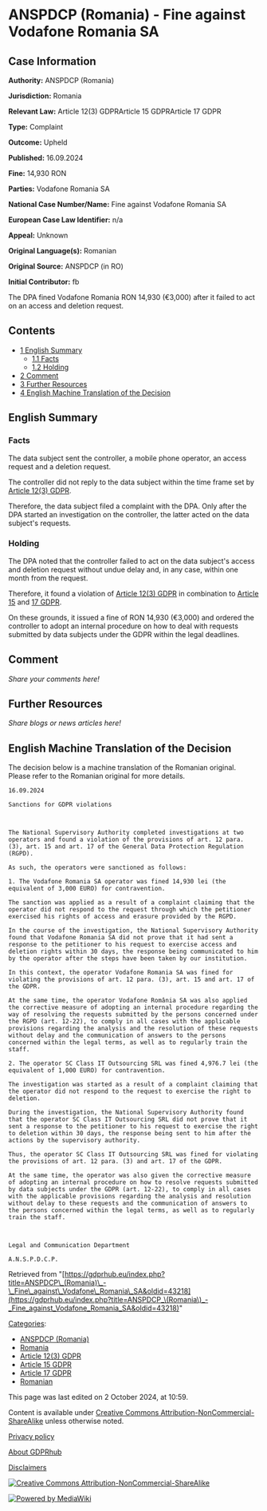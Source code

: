 # ANSPDCP (Romania) - Fine against Vodafone Romania SA

## Case Information

**Authority:** ANSPDCP (Romania)

**Jurisdiction:** Romania

**Relevant Law:** Article 12(3) GDPRArticle 15 GDPRArticle 17 GDPR

**Type:** Complaint

**Outcome:** Upheld

**Published:** 16.09.2024

**Fine:** 14,930 RON

**Parties:** Vodafone Romania SA

**National Case Number/Name:** Fine against Vodafone Romania SA

**European Case Law Identifier:** n/a

**Appeal:** Unknown

**Original Language(s):** Romanian

**Original Source:** ANSPDCP (in RO)

**Initial Contributor:** fb

The DPA fined Vodafone Romania RON 14,930 (€3,000) after it failed to act on an access and deletion request.

## Contents

*   [1 English Summary](#English_Summary)
    *   [1.1 Facts](#Facts)
    *   [1.2 Holding](#Holding)
*   [2 Comment](#Comment)
*   [3 Further Resources](#Further_Resources)
*   [4 English Machine Translation of the Decision](#English_Machine_Translation_of_the_Decision)

## English Summary

### Facts

The data subject sent the controller, a mobile phone operator, an access request and a deletion request.

The controller did not reply to the data subject within the time frame set by [Article 12(3) GDPR](/index.php?title=Article_12_GDPR#3 "Article 12 GDPR").

Therefore, the data subject filed a complaint with the DPA. Only after the DPA started an investigation on the controller, the latter acted on the data subject's requests.

### Holding

The DPA noted that the controller failed to act on the data subject's access and deletion request without undue delay and, in any case, within one month from the request.

Therefore, it found a violation of [Article 12(3) GDPR](/index.php?title=Article_12_GDPR#3 "Article 12 GDPR") in combination to [Article 15](/index.php?title=Article_15_GDPR "Article 15 GDPR") and [17 GDPR](/index.php?title=Article_17_GDPR "Article 17 GDPR").

On these grounds, it issued a fine of RON 14,930 (€3,000) and ordered the controller to adopt an internal procedure on how to deal with requests submitted by data subjects under the GDPR within the legal deadlines.

## Comment

_Share your comments here!_

## Further Resources

_Share blogs or news articles here!_

## English Machine Translation of the Decision

The decision below is a machine translation of the Romanian original. Please refer to the Romanian original for more details.

```
16.09.2024

Sanctions for GDPR violations

 

The National Supervisory Authority completed investigations at two operators and found a violation of the provisions of art. 12 para. (3), art. 15 and art. 17 of the General Data Protection Regulation (RGPD).

As such, the operators were sanctioned as follows:

1. The Vodafone Romania SA operator was fined 14,930 lei (the equivalent of 3,000 EURO) for contravention.

The sanction was applied as a result of a complaint claiming that the operator did not respond to the request through which the petitioner exercised his rights of access and erasure provided by the RGPD.

In the course of the investigation, the National Supervisory Authority found that Vodafone Romania SA did not prove that it had sent a response to the petitioner to his request to exercise access and deletion rights within 30 days, the response being communicated to him by the operator after the steps have been taken by our institution.

In this context, the operator Vodafone Romania SA was fined for violating the provisions of art. 12 para. (3), art. 15 and art. 17 of the GDPR.

At the same time, the operator Vodafone România SA was also applied the corrective measure of adopting an internal procedure regarding the way of resolving the requests submitted by the persons concerned under the RGPD (art. 12-22), to comply in all cases with the applicable provisions regarding the analysis and the resolution of these requests without delay and the communication of answers to the persons concerned within the legal terms, as well as to regularly train the staff.

2. The operator SC Class IT Outsourcing SRL was fined 4,976.7 lei (the equivalent of 1,000 EURO) for contravention.

The investigation was started as a result of a complaint claiming that the operator did not respond to the request to exercise the right to deletion.

During the investigation, the National Supervisory Authority found that the operator SC Class IT Outsourcing SRL did not prove that it sent a response to the petitioner to his request to exercise the right to deletion within 30 days, the response being sent to him after the actions by the supervisory authority.

Thus, the operator SC Class IT Outsourcing SRL was fined for violating the provisions of art. 12 para. (3) and art. 17 of the GDPR.

At the same time, the operator was also given the corrective measure of adopting an internal procedure on how to resolve requests submitted by data subjects under the GDPR (art. 12-22), to comply in all cases with the applicable provisions regarding the analysis and resolution without delay to these requests and the communication of answers to the persons concerned within the legal terms, as well as to regularly train the staff.

 

Legal and Communication Department

A.N.S.P.D.C.P.

```

Retrieved from "[https://gdprhub.eu/index.php?title=ANSPDCP\_(Romania)\_-\_Fine\_against\_Vodafone\_Romania\_SA&oldid=43218](https://gdprhub.eu/index.php?title=ANSPDCP_\(Romania\)_-_Fine_against_Vodafone_Romania_SA&oldid=43218)"

[Categories](/index.php?title=Special:Categories "Special:Categories"):

*   [ANSPDCP (Romania)](/index.php?title=Category:ANSPDCP_\(Romania\) "Category:ANSPDCP (Romania)")
*   [Romania](/index.php?title=Category:Romania "Category:Romania")
*   [Article 12(3) GDPR](/index.php?title=Category:Article_12\(3\)_GDPR "Category:Article 12(3) GDPR")
*   [Article 15 GDPR](/index.php?title=Category:Article_15_GDPR "Category:Article 15 GDPR")
*   [Article 17 GDPR](/index.php?title=Category:Article_17_GDPR "Category:Article 17 GDPR")
*   [Romanian](/index.php?title=Category:Romanian "Category:Romanian")

This page was last edited on 2 October 2024, at 10:59.

Content is available under [Creative Commons Attribution-NonCommercial-ShareAlike](https://creativecommons.org/licenses/by-nc-sa/4.0/) unless otherwise noted.

[Privacy policy](/index.php?title=GDPRhub:Privacy_policy)

[About GDPRhub](/index.php?title=GDPRhub:About)

[Disclaimers](/index.php?title=GDPRhub:General_disclaimer)

[![Creative Commons Attribution-NonCommercial-ShareAlike](/resources/assets/licenses/cc-by-nc-sa.png)](https://creativecommons.org/licenses/by-nc-sa/4.0/)

[![Powered by MediaWiki](/resources/assets/poweredby_mediawiki_88x31.png)](https://www.mediawiki.org/)